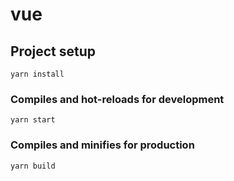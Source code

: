 # vue

## Project setup
```
yarn install
```

### Compiles and hot-reloads for development
```
yarn start
```

### Compiles and minifies for production
```
yarn build
```
